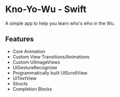 # Kno-Yo-Wu - Swift
A simple app to help you learn who's who in the Wu.

## Features
- Core Animation
- Custom View Transitions/Animations
- Custom UIImageViews
- UIGestureRecognizer
- Programmatically built UIScrollView
- UITextView
- Structs
- Completion Blocks
